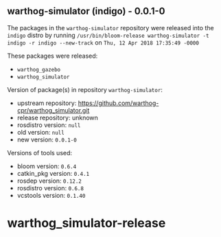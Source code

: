 ## warthog-simulator (indigo) - 0.0.1-0

The packages in the `warthog-simulator` repository were released into the `indigo` distro by running `/usr/bin/bloom-release warthog-simulator -t indigo -r indigo --new-track` on `Thu, 12 Apr 2018 17:35:49 -0000`

These packages were released:
- `warthog_gazebo`
- `warthog_simulator`

Version of package(s) in repository `warthog-simulator`:

- upstream repository: https://github.com/warthog-cpr/warthog_simulator.git
- release repository: unknown
- rosdistro version: `null`
- old version: `null`
- new version: `0.0.1-0`

Versions of tools used:

- bloom version: `0.6.4`
- catkin_pkg version: `0.4.1`
- rosdep version: `0.12.2`
- rosdistro version: `0.6.8`
- vcstools version: `0.1.40`


# warthog_simulator-release